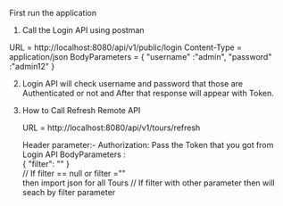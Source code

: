 First run the application 

1. Call the Login API using postman
 
 URL = http://localhost:8080/api/v1/public/login
 Content-Type = application/json
 BodyParameters = 
 { 
 	"username" :"admin",
	"password" :"admin12"
  }
  
2. Login API will check username and password that those are Authenticated or not and After that response will appear with Token.

3. How to Call Refresh Remote API
    
    URL = http://localhost:8080/api/v1/tours/refresh
    
    Header parameter:-
    		Authorization: Pass the Token that you got from Login API 
    BodyParameters :  
    {
	"filter": ""
     }  
     // If filter == null or filter =""   
     	then import json for all Tours
     // If filter with other parameter 
         then will seach by filter parameter 


  














 
